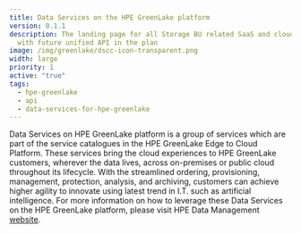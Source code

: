 ```yaml
---
title: Data Services on the HPE GreenLake platform
version: 0.1.1
description: The landing page for all Storage BU related SaaS and cloud services
  with future unified API in the plan
image: /img/greenlake/dscc-icon-transparent.png
width: large
priority: 1
active: "true"
tags:
  - hpe-greenlake
  - api
  - data-services-for-hpe-greenlake
---
```

Data Services on HPE GreenLake platform is a group of services which are part of the service catalogues in the HPE GreenLake Edge to Cloud Platform. These services bring the cloud experiences to HPE GreenLake customers, wherever the data lives, across on-premises or public cloud throughout its lifecycle. With the streamlined ordering, provisioning, management, protection, analysis, and archiving, customers can achieve higher agility to innovate using latest trend in I.T. such as artificial intelligence. For more information on how to leverage these Data Services on the HPE GreenLake platform, please visit HPE Data Management [website](https://www.hpe.com/us/en/storage/data-services-cloud-console.html).